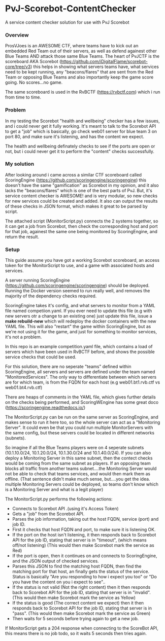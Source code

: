 # PvJ-Scorebot-ContentChecker
A service content checker solution for use with PvJ Scorebot

### Overview ###
ProsVJoes is an AWESOME CTF, where teams have to kick out an embedded Red Team out of their servers, as well as defend againest other Blue Teams AND attack those same Blue Teams.
The heart of PvJCTF is the scoreboard AKA Scorebot (https://github.com/iDigitalFlame/scorebot-core/tree/v3) this helps in showing what servers teams have, what services need to be kept running, any "beacons/flares" that are sent from the Red Team or opposing Blue Teams and also importantly keep the game score going.  No scores...no game.

The same scoreboard is used in the RvBCTF (https://rvbctf.com) which i run from time to time.

### Problem ###
In my testing the Scorebot "health and wellbeing" checker has a few issues, and i could never get it fully working.
It's meant to talk to the Scorebot API to get a "job" which is basically, go check web01 server for blue team 3 on port 80, and make sure it's listening, and has the content we expect.

The health and wellbeing definately checks to see if the ports are open or not, but i could never get it to perform the "content" checks successfully.

### My solution ###
After looking around i came across a similar CTF scoreboard called ScoringEngine (https://github.com/scoringengine/scoringengine) this doesn't have the same "gamification" as Scorebot in my opinion, and it also lacks the "beacons/flares" which is one of the best parts of PvJ.  But, it's service content checker is AWESOME! and is very modular, so new checks for new services could be created and added.
It also can output the results of these checks in JSON format, which makes it great to be parsed by script.

The attached script (MonitorScript.py) connects the 2 systems together, so it can get a job from Scorebot, then check the corresponding host and port for that job, againest the same one being monitored by ScoringEngine, and return the result.

### Setup ###
This guide assume you have got a working Scorebot scoreboard, an access token for the MonitorScript to use, and a game with associated hosts and services.

A server running ScoringEngine (https://github.com/scoringengine/scoringengine) should be deployed. Running the Docker version seemed to run really well, and removes the majority of the dependency checks required.

ScoringEngine takes it's config, and what servers to monitor from a YAML file named competiion.yaml.  If you ever need to update this file (e.g with new servers otr a change to an existing one) just update this file, issue a **make rebuild-new** which will redeploy the docker containers with the new YAML file.
This will also "restart" the game within ScoringEngine, but as we're not using it for the game, and just for something to monitor services, it's not a problem.

In this repo is an example competition.yaml file, which contains a load of servers which have been used in RvBCTF before, and shows the possible service checks that could be used.

For this solution, there are no seperate "teams" defined within ScoringEngine, all servers and servers are defined under the team named "MonitoredServices".  The only way to differentiate between which servers are for which team, is from the FQDN for each host (e.g web01.bt1.rvb.ctf vs web01.bt4.rvb.ctf)

There are heaps of comments in the YAML file, which gives further details on the checks being performed, and ScoringWEngine has some great doco (https://scoringengine.readthedocs.io/)

The MonitorScript.py can be run on the same server as ScoringEngine, and makes sense to run it here too, so the whole server can act as a "Monitoring Server".
It could even be that you could run multiple MonitorServers with the same config, but these servers could be located in different networks (subnets).

So imagine if all the Blue Teams players were on 4 seperate subnets (10.1.10.0/24, 10.1.20.0/24, 10.1.30.0/24 and 10.1.40.0/24).  If you can also deploy a Monitoring Server in this same subnet, then the contect checks would be coming from the same subnet as players.  If an opposing team blocks all traffic from another teams subnet....the Monitoring Server would not be able to check that teams services, and would then mark them as offline. (That sentence didn't make much sense, but....you get the idea.  multiple Monitoring Servers could be deployed, so teams don't know which is a Monitoring Server and what is a legit player)

The MonitorScript.py performs the following actions:

- Connects to Scorebot API .(using it's Access Token)
- Gets a "job" from the Scorebot API.
- Parses the job information, taking out the host FQDN, service (port)  and job ID.
- First it checks that host FQDN and port, to make sure it is listening OK.
- If the port on the host isn't listening, it then responds back to Scorebot API for the job ID, stating that server is in "timeout", (which means off/not listening) (This would then make Scorebot mark the service as Red)
- If the port is open, then it continues on and connects to ScoringEngine, and the JSON output of checked services.
- Parses this JSON to find the matching host FQDN, then find the matching port for that host, an finally gets the status of the service.  Status is basically "Are you responding to how i expect you too" or "Do you have the content on you i expect to see"..
- If the status is not valid (Not the right content) then it then responds back to Scorebot API for the job ID, stating that server is in "invalid". (This would then make Scorebot mark the service as Yellow)
- If the status is good (The correct content we expect) then it then responds back to Scorebot API for the job ID, stating that server is in "pass". (This would then make Scorebot mark the service as Green)
- Then waits for 5 seconds before trying again to get a new job.

If MonitorScript gets a 204 response when connecting to the ScoreBot API, this means there is no job todo, so it waits 5 seconds then tries again.
